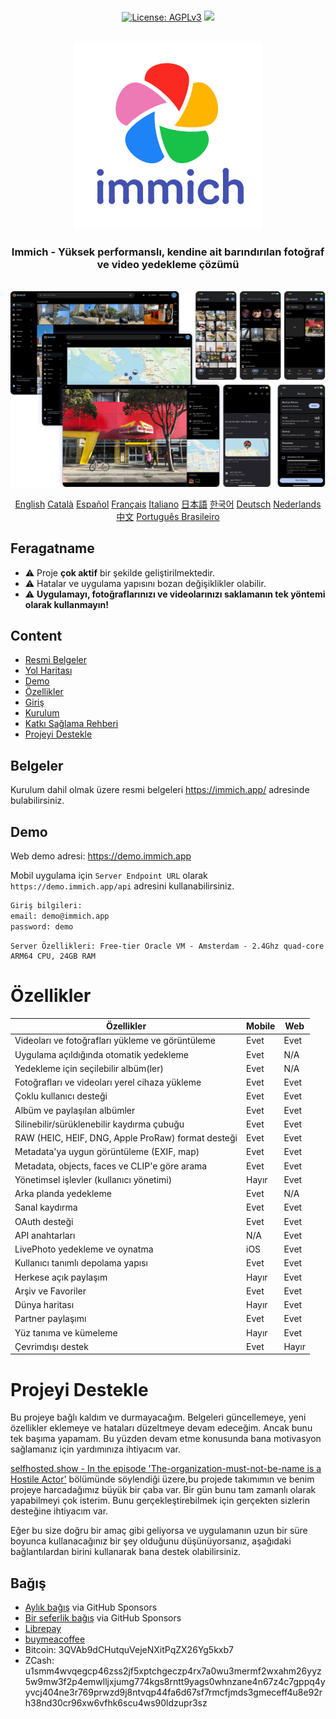<p align="center"> 
  <br/>  
  <a href="https://opensource.org/license/agpl-v3"><img src="https://img.shields.io/badge/License-AGPL_v3-blue.svg?color=3F51B5&style=for-the-badge&label=License&logoColor=000000&labelColor=ececec" alt="License: AGPLv3"></a>
  <a href="https://discord.gg/D8JsnBEuKb">
    <img src="https://img.shields.io/discord/979116623879368755.svg?label=Discord&logo=Discord&style=for-the-badge&logoColor=000000&labelColor=ececec" atl="Discord"/>
  </a>
  <br/>  
  <br/>   
</p>

<p align="center">
<img src="../design/immich-logo-stacked-light.svg" width="300" title="Login With Custom URL">
</p>
<h3 align="center">Immich - Yüksek performanslı, kendine ait barındırılan fotoğraf ve video yedekleme çözümü</h3>
<br/>
<a href="https://immich.app">
<img src="../design/immich-screenshots.png" title="Main Screenshot">
</a>
<br/>
<p align="center">
  <a href="../README.md">English</a>
  <a href="README_ca_ES.md">Català</a>
  <a href="README_es_ES.md">Español</a>
  <a href="README_fr_FR.md">Français</a>
  <a href="README_it_IT.md">Italiano</a>
  <a href="README_ja_JP.md">日本語</a>
  <a href="README_ko_KR.md">한국어</a>
  <a href="README_de_DE.md">Deutsch</a>
  <a href="README_nl_NL.md">Nederlands</a>
  <a href="README_zh_CN.md">中文</a>
  <a href="README_pt_BR.md">Português Brasileiro</a>
</p>

## Feragatname

- ⚠️ Proje **çok aktif** bir şekilde geliştirilmektedir.
- ⚠️ Hatalar ve uygulama yapısını bozan değişiklikler olabilir.
- ⚠️ **Uygulamayı, fotoğraflarınızı ve videolarınızı saklamanın tek yöntemi olarak kullanmayın!**

## Content

- [Resmi Belgeler](https://immich.app/docs)
- [Yol Haritası](https://github.com/orgs/immich-app/projects/1)
- [Demo](#demo)
- [Özellikler](#özellikler)
- [Giriş](https://immich.app/docs/overview/introduction)
- [Kurulum](https://immich.app/docs/install/requirements)
- [Katkı Sağlama Rehberi](https://immich.app/docs/overview/support-the-project)
- [Projeyi Destekle](#projeyi-destekle)

## Belgeler

Kurulum dahil olmak üzere resmi belgeleri https://immich.app/ adresinde bulabilirsiniz.

## Demo

Web demo adresi: https://demo.immich.app

Mobil uygulama için `Server Endpoint URL` olarak `https://demo.immich.app/api` adresini kullanabilirsiniz.

```bash title="Demo Bilgileri"
Giriş bilgileri:
email: demo@immich.app
password: demo
```

```
Server Özellikleri: Free-tier Oracle VM - Amsterdam - 2.4Ghz quad-core ARM64 CPU, 24GB RAM
```

# Özellikler

| Özellikler                                          | Mobile | Web  |
| ----------------------------------------------------| ------ | ---  |
| Videoları ve fotoğrafları yükleme ve görüntüleme    | Evet   | Evet |
| Uygulama açıldığında otomatik yedekleme             | Evet   | N/A  |
| Yedekleme için seçilebilir albüm(ler)               | Evet   | N/A  |
| Fotoğrafları ve videoları yerel cihaza yükleme      | Evet   | Evet |
| Çoklu kullanıcı desteği                             | Evet   | Evet |
| Albüm ve paylaşılan albümler                        | Evet   | Evet |
| Silinebilir/sürüklenebilir kaydırma çubuğu          | Evet   | Evet |
| RAW (HEIC, HEIF, DNG, Apple ProRaw) format desteği  | Evet   | Evet |
| Metadata'ya uygun görüntüleme (EXIF, map)           | Evet   | Evet |
| Metadata, objects, faces ve CLIP'e göre arama       | Evet   | Evet |
| Yönetimsel işlevler (kullanıcı yönetimi)            | Hayır  | Evet |
| Arka planda yedekleme                               | Evet   | N/A  |
| Sanal kaydırma                                      | Evet   | Evet |
| OAuth desteği                                       | Evet   | Evet |
| API anahtarları                                     | N/A    | Evet |
| LivePhoto yedekleme ve oynatma                      | iOS    | Evet |
| Kullanıcı tanımlı depolama yapısı                   | Evet   | Evet |
| Herkese açık paylaşım                               | Hayır  | Evet |
| Arşiv ve Favoriler                                  | Evet   | Evet |
| Dünya haritası                                      | Hayır  | Evet |
| Partner paylaşımı                                   | Evet   | Evet |
| Yüz tanıma ve kümeleme                              | Hayır  | Evet |
| Çevrimdışı destek                                   | Evet   | Hayır|

# Projeyi Destekle

Bu projeye bağlı kaldım ve durmayacağım. Belgeleri güncellemeye, yeni özellikler eklemeye ve hataları düzeltmeye devam edeceğim. Ancak bunu tek başıma yapamam. Bu yüzden devam etme konusunda bana motivasyon sağlamanız için yardımınıza ihtiyacım var.

[selfhosted.show - In the episode 'The-organization-must-not-be-name is a Hostile Actor'](https://selfhosted.show/79?t=1418) bölümünde söylendiği üzere,bu projede takımımın ve benim projeye harcadağımız büyük bir çaba var. Bir gün bunu tam zamanlı olarak yapabilmeyi çok isterim. Bunu gerçekleştirebilmek için gerçekten sizlerin desteğine ihtiyacım var.

Eğer bu size doğru bir amaç gibi geliyorsa ve uygulamanın uzun bir süre boyunca kullanacağınız bir şey olduğunu düşünüyorsanız, aşağıdaki bağlantılardan birini kullanarak bana destek olabilirsiniz.

## Bağış

- [Aylık bağış](https://github.com/sponsors/immich-app) via GitHub Sponsors
- [Bir seferlik bağış](https://github.com/sponsors/immich-app?frequency=one-time&sponsor=alextran1502) via GitHub Sponsors
- [Librepay](https://liberapay.com/alex.tran1502/)
- [buymeacoffee](https://www.buymeacoffee.com/altran1502)
- Bitcoin: 3QVAb9dCHutquVejeNXitPqZX26Yg5kxb7
- ZCash: u1smm4wvqegcp46zss2jf5xptchgeczp4rx7a0wu3mermf2wxahm26yyz5w9mw3f2p4emwlljxjumg774kgs8rntt9yags0whnzane4n67z4c7gppq4yyvcj404ne3r769prwzd9j8ntvqp44fa6d67sf7rmcfjmds3gmeceff4u8e92rh38nd30cr96xw6vfhk6scu4ws90ldzupr3sz
